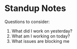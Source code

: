 # Standup Notes
Questions to consider:
1. What did I work on yesterday?
2. What am I working on today?
3. What issues are blocking me
